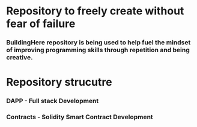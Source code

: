 # Repository to freely create without fear of failure
### BuildingHere repository is being used to help fuel the mindset of improving programming skills through repetition and being creative.

# Repository strucutre
### DAPP - Full stack Development
### Contracts - Solidity Smart Contract Development
